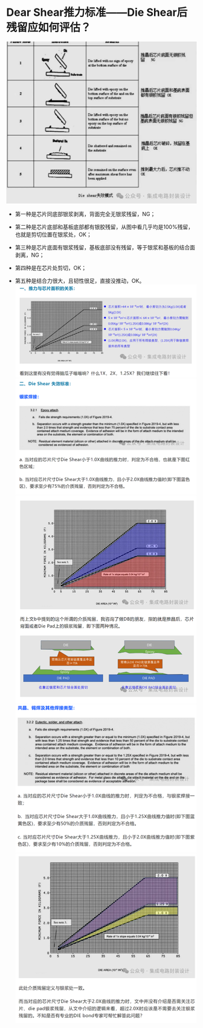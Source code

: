 
# Dear Shear推力标准——Die Shear后残留应如何评估？

![](../readme.assets/Pasted%20image%2020241222081952.png)

- 第一种是芯片同底部银浆剥离，背面完全无银浆残留，NG；
    
- 第二种是芯片底部和基板底部都有银胶残留，从图中看几乎均是100%残留，也就是剪切位置在银浆处，OK；
    
- 第三种是芯片底面有银浆残留，基板底部没有残留，等于银浆和基板的结合面剥离，NG；
    
- 第四种是在芯片处剪切，OK；
    
- 第五种是结合力很大，且韧性很足，直接没推动，OK。
![](../readme.assets/Pasted%20image%2020241222082007.png)
![](../readme.assets/Pasted%20image%2020241222082015.png)
![](../readme.assets/Pasted%20image%2020241222082040.png)
![](../readme.assets/Pasted%20image%2020241222082049.png)
![](../readme.assets/Pasted%20image%2020241222082100.png)






